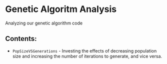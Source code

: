 # Genetic Algoritm Analysis

Analyzing our genetic algorithm code

## Contents:
* `PopSizeVSGenerations` - Investing the effects of decreasing population size and increasing the number of iterations to generate, and vice versa.